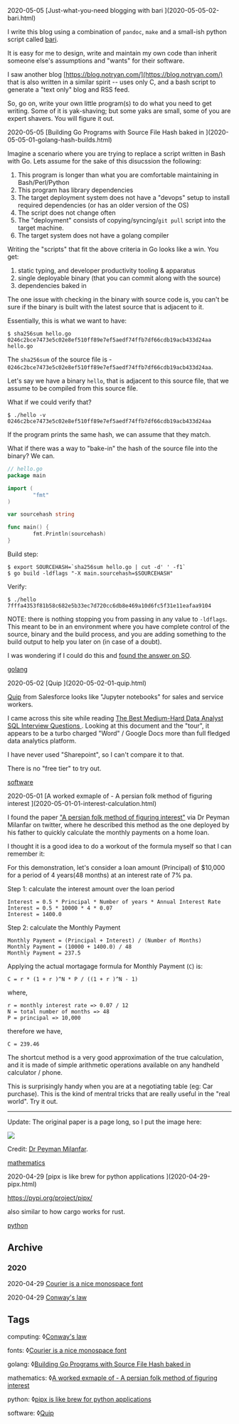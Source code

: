 <div class="post"><date>2020-05-05</date>
[Just-what-you-need blogging with bari
](2020-05-05-02-bari.html)

I write this blog using a combination of `pandoc`, `make` and a small-ish python script called [bari](https://github.com/btbytes/bari). 

It is easy for me to design, write and maintain my own code than inherit someone else's assumptions and "wants" for their software.

I saw another blog [https://blog.notryan.com/](https://blog.notryan.com/) that is also written in a similar spirit -- uses only C, and a bash script to generate a "text only" blog and RSS feed.

So, go on, write your own little program(s) to do what you need to get writing. Some of it is yak-shaving; but some yaks are small, some of you are expert shavers. You will figure it out. 


</div>
<div class="post"><date>2020-05-05</date>
[Building Go Programs with Source File Hash baked in
](2020-05-05-01-golang-hash-builds.html)


Imagine a scenario where you are trying to replace a script written in Bash with Go. Lets assume for the sake of this disucssion the following:

1. This program is longer than what you are comfortable maintaining in Bash/Perl/Python
2. This program has library dependencies
3. The target deployment system does not have a "devops" setup to install required dependencies (or has an older version of the OS)
4. The script does not change often
5. The "deployment" consists of copying/syncing/`git pull` script into the target machine.
6. The target system does not have a golang compiler

Writing the "scripts" that fit the above criteria in Go looks like a win. You get:

1. static typing, and developer productivity tooling & apparatus
2. single deployable binary (that you can commit along with the source)
3. dependencies baked in

The one issue with checking in the binary with source code is, you can't be sure if the binary is built with the latest source that is adjacent to it.


Essentially, this is what we want to have:

	$ sha256sum hello.go
	0246c2bce7473e5c02e8ef510ff89e7ef5aedf74ffb7df66cdb19acb433d24aa  hello.go

The `sha256sum` of the source file is - `0246c2bce7473e5c02e8ef510ff89e7ef5aedf74ffb7df66cdb19acb433d24aa`.

Let's say we have a binary `hello`, that is adjacent to this source file, that we assume to be compiled from this source file.

What if we could verify that?

	$ ./hello -v
	0246c2bce7473e5c02e8ef510ff89e7ef5aedf74ffb7df66cdb19acb433d24aa

If the program prints the same hash, we can assume that they match.

What if there was a way to "bake-in" the hash of the source file into the binary? We can.

```go
// hello.go
package main

import (
        "fmt"
)

var sourcehash string

func main() {
        fmt.Println(sourcehash)
}
```

Build step:

	$ export SOURCEHASH=`sha256sum hello.go | cut -d' ' -f1`
	$ go build -ldflags "-X main.sourcehash=$SOURCEHASH"

Verify:

	$ ./hello
	7fffa4353f81b58c682e5b33ec7d720cc6db8e469a10d6fc5f31e11eafaa9104

NOTE: there is nothing stopping you from passing in any value to `-ldflags`. This meant to be in an environment where you have complete control of the source, binary and the build process, and you are adding something to the build output to help you later on (in case of a doubt).


I was wondering if I could do this and [found the answer on SO](https://stackoverflow.com/a/28460195).

<a href="index.html#golang" class="tag golang">golang</a> 
</div>
<div class="post"><date>2020-05-02</date>
[Quip
](2020-05-02-01-quip.html)

[Quip](https://quip.com/) from Salesforce looks like "Jupyter notebooks" for sales and service workers.

I came across this site while reading [The Best Medium-Hard Data Analyst SQL Interview Questions  ](https://quip.com/2gwZArKuWk7W). Looking at this document and the "tour", it appears to be a turbo charged "Word" / Google Docs more than full fledged data analytics platform.

I have never used "Sharepoint", so I can't compare it to that.

There is no "free tier" to try out.

<a href="index.html#software" class="tag software">software</a> 
</div>
<div class="post"><date>2020-05-01</date>
[A worked exmaple of - A persian folk method of figuring interest
](2020-05-01-01-interest-calculation.html)

I found the paper ["A persian folk method of figuring interest"](https://twitter.com/docmilanfar/status/1254535223733186560) via Dr Peyman Milanfar on twitter, where he described this method as the one deployed by his father to quickly calculate the monthly payments on a home loan.

I thought it is a good idea to do a workout of the formula myself so that I can remember it:

For this demonstration, let's consider a loan amount (Principal) of $10,000 for a period of 4 years(48 months) at an interest rate of 7% pa.

Step 1: calculate the interest amount over the loan period

	Interest = 0.5 * Principal * Number of years * Annual Interest Rate
	Interest = 0.5 * 10000 * 4 * 0.07
	Interest = 1400.0

Step 2: calculate the Monthly Payment

	Monthly Payment = (Principal + Interest) / (Number of Months)
	Monthly Payment = (10000 + 1400.0) / 48
	Monthly Payment = 237.5


Applying the actual mortagage formula for Monthly Payment (`C`) is:

	C = r * (1 + r )^N * P / ((1 + r )^N - 1)

where,

	r = monthly interest rate => 0.07 / 12
	N = total number of months => 48
	P = principal => 10,000

therefore we have,

	C = 239.46

The shortcut method is a very good approximation of the true calculation, and it is made of simple arithmetic operations available on any handheld calculator / phone.

This is surprisingly handy when you are at a negotiating table (eg: Car purchase). This is the kind of mentral tricks that are really useful in the "real world". Try it out.

----

Update: The original paper is a page long, so I put the image here:

![](https://i.imgur.com/wTzH0Cy.png)

Credit: [Dr Peyman Milanfar](https://twitter.com/docmilanfar/status/1254535223733186560).


<a href="index.html#mathematics" class="tag mathematics">mathematics</a> 
</div>
<div class="post"><date>2020-04-29</date>
[pipx is like brew for python applications
](2020-04-29-pipx.html)

<https://pypi.org/project/pipx/>

also similar to how cargo works for rust.

<a href="index.html#python" class="tag python">python</a> 

</div>

## Archive
### 2020
<date>2020-04-29</date> [Courier is a nice monospace font
](2020-04-29-courier.html)

<date>2020-04-29</date> [Conway's law
](2020-04-29-conwayslaw.html)


## Tags


<span id="computing" class="tagged">computing</span>: ◊[Conway's law](2020-04-29-conwayslaw.html)

<span id="fonts" class="tagged">fonts</span>: ◊[Courier is a nice monospace font](2020-04-29-courier.html)

<span id="golang" class="tagged">golang</span>: ◊[Building Go Programs with Source File Hash baked in](2020-05-05-01-golang-hash-builds.html)

<span id="mathematics" class="tagged">mathematics</span>: ◊[A worked exmaple of - A persian folk method of figuring interest](2020-05-01-01-interest-calculation.html)

<span id="python" class="tagged">python</span>: ◊[pipx is like brew for python applications](2020-04-29-pipx.html)

<span id="software" class="tagged">software</span>: ◊[Quip](2020-05-02-01-quip.html)